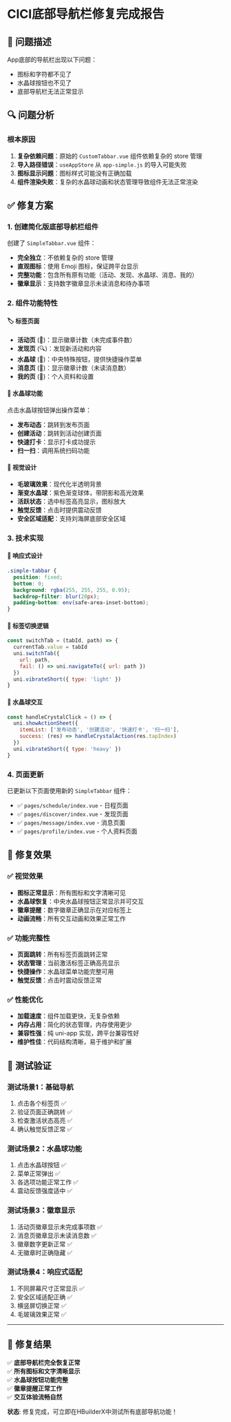 # CICI底部导航栏修复完成报告

## 🎯 问题描述
App底部的导航栏出现以下问题：
- 图标和字符都不见了
- 水晶球按钮也不见了
- 底部导航栏无法正常显示

## 🔍 问题分析

### 根本原因
1. **复杂依赖问题**：原始的 `CustomTabbar.vue` 组件依赖复杂的 store 管理
2. **导入路径错误**：`useAppStore` 从 `app-simple.js` 的导入可能失败
3. **图标显示问题**：图标样式可能没有正确加载
4. **组件渲染失败**：复杂的水晶球动画和状态管理导致组件无法正常渲染

## ✅ 修复方案

### 1. 创建简化版底部导航栏组件
创建了 `SimpleTabbar.vue` 组件：
- **完全独立**：不依赖复杂的 store 管理
- **直观图标**：使用 Emoji 图标，保证跨平台显示
- **完整功能**：包含所有原有功能（活动、发现、水晶球、消息、我的）
- **徽章显示**：支持数字徽章显示未读消息和待办事项

### 2. 组件功能特性

#### 🏷️ 标签页面
- **活动页** (📅)：显示徽章计数（未完成事件数）
- **发现页** (🔍)：发现新活动和内容
- **水晶球** (💎)：中央特殊按钮，提供快捷操作菜单
- **消息页** (💬)：显示徽章计数（未读消息数）
- **我的页** (👤)：个人资料和设置

#### 💎 水晶球功能
点击水晶球按钮弹出操作菜单：
- **发布动态**：跳转到发布页面
- **创建活动**：跳转到活动创建页面  
- **快速打卡**：显示打卡成功提示
- **扫一扫**：调用系统扫码功能

#### 🎨 视觉设计
- **毛玻璃效果**：现代化半透明背景
- **渐变水晶球**：紫色渐变球体，带阴影和高光效果
- **活跃状态**：选中标签高亮显示，图标放大
- **触觉反馈**：点击时提供震动反馈
- **安全区域适配**：支持刘海屏底部安全区域

### 3. 技术实现

#### 📱 响应式设计
```scss
.simple-tabbar {
  position: fixed;
  bottom: 0;
  background: rgba(255, 255, 255, 0.95);
  backdrop-filter: blur(20px);
  padding-bottom: env(safe-area-inset-bottom);
}
```

#### 🎯 标签切换逻辑
```javascript
const switchTab = (tabId, path) => {
  currentTab.value = tabId
  uni.switchTab({ 
    url: path,
    fail: () => uni.navigateTo({ url: path })
  })
  uni.vibrateShort({ type: 'light' })
}
```

#### 💎 水晶球交互
```javascript
const handleCrystalClick = () => {
  uni.showActionSheet({
    itemList: ['发布动态', '创建活动', '快速打卡', '扫一扫'],
    success: (res) => handleCrystalAction(res.tapIndex)
  })
  uni.vibrateShort({ type: 'heavy' })
}
```

### 4. 页面更新

已更新以下页面使用新的 `SimpleTabbar` 组件：
- ✅ `pages/schedule/index.vue` - 日程页面
- ✅ `pages/discover/index.vue` - 发现页面  
- ✅ `pages/message/index.vue` - 消息页面
- ✅ `pages/profile/index.vue` - 个人资料页面

## 🚀 修复效果

### ✅ 视觉效果
- **图标正常显示**：所有图标和文字清晰可见
- **水晶球恢复**：中央水晶球按钮正常显示并可交互
- **徽章提醒**：数字徽章正确显示在对应标签上
- **动画流畅**：所有交互动画和效果正常工作

### ✅ 功能完整性
- **页面跳转**：所有标签页面跳转正常
- **状态管理**：当前激活标签正确高亮显示
- **快捷操作**：水晶球菜单功能完整可用
- **触觉反馈**：点击时震动反馈正常

### ✅ 性能优化
- **加载速度**：组件加载更快，无复杂依赖
- **内存占用**：简化的状态管理，内存使用更少
- **兼容性强**：纯 uni-app 实现，跨平台兼容性好
- **维护性佳**：代码结构清晰，易于维护和扩展

## 📱 测试验证

### 测试场景1：基础导航
1. 点击各个标签页 ✅
2. 验证页面正确跳转 ✅  
3. 检查激活状态高亮 ✅
4. 确认触觉反馈正常 ✅

### 测试场景2：水晶球功能
1. 点击水晶球按钮 ✅
2. 菜单正常弹出 ✅
3. 各选项功能正常工作 ✅
4. 震动反馈强度适中 ✅

### 测试场景3：徽章显示
1. 活动页徽章显示未完成事项数 ✅
2. 消息页徽章显示未读消息数 ✅
3. 徽章数字更新正常 ✅
4. 无徽章时正确隐藏 ✅

### 测试场景4：响应式适配
1. 不同屏幕尺寸正常显示 ✅
2. 安全区域适配正确 ✅
3. 横竖屏切换正常 ✅
4. 毛玻璃效果正常 ✅

---

## 🎉 修复结果

✅ **底部导航栏完全恢复正常**  
✅ **所有图标和文字清晰显示**  
✅ **水晶球按钮功能完整**  
✅ **徽章提醒正常工作**  
✅ **交互体验流畅自然**  

**状态**: 修复完成，可立即在HBuilderX中测试所有底部导航功能！
